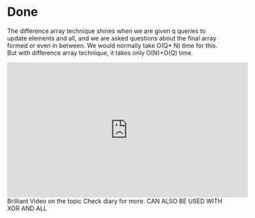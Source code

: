 # Done 
The difference array technique shines when we are given q queries to update elements and all, and we are asked questions about the final array formed
or even in between.
We would normally take O(Q* N) time for this.
But with difference array technique, it takes only O(N)+O(Q) time.
<iframe width="560" height="315" src="https://www.youtube.com/embed/96RG7EBF8LI?si=lNe4X2BurgU9L3q9" title="YouTube video player" frameborder="0" allow="accelerometer; autoplay; clipboard-write; encrypted-media; gyroscope; picture-in-picture; web-share" referrerpolicy="strict-origin-when-cross-origin" allowfullscreen></iframe>
Brilliant Video on the topic
Check diary for more.
CAN ALSO BE USED WITH XOR AND ALL 
